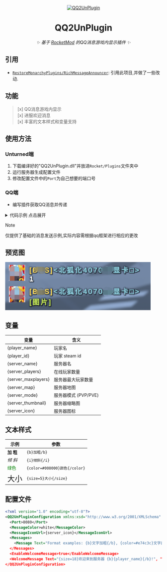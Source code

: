 <p align="center">
  <a href="https://github.com/beihuNF/QQ2UnPlugin">
    <img src="https://socialify.git.ci/beihuNF/QQ2UnPlugin/image?description=1&font=Rokkitt&language=1&logo=https%3A%2F%2Fs21.ax1x.com%2F2025%2F02%2F18%2FpEMczwQ.png&name=1&owner=1&pattern=Overlapping+Hexagons&theme=Light" alt="QQ2UnPlugin">
  </a>
</p>

<div align="center">

# QQ2UnPlugin

_✨ 基于 [RocketMod](https://github.com/RocketMod/Rocket) 的QQ消息游戏内显示插件 ✨_  


</div>

## 引用
- [`RestoreMonarchyPlugins/RichMessageAnnouncer`](https://github.com/RestoreMonarchyPlugins/RichMessageAnnouncer): 引用此项目,并做了一些改动.

## 功能
> [x] QQ消息游戏内显示\
> [x] 进服欢迎消息\
> [x] 丰富的文本样式和变量支持

## 使用方法
### Unturned端
1. 下载编译好的"QQ2UnPlugin.dll"并放进`Rocket/Plugins`文件夹中
2. 运行服务器生成配置文件
3. 修改配置文件中的`Port`为自己想要的端口号

### QQ端
- 编写插件获取QQ消息并传递
<details><summary>代码示例 点击展开</summary>

```python
import requests
import json

def send_to_unturned(message, url=None):
    server_url = "http://[ip]:[端口号]/api/qq-un"  # 替换成你的服务器地址和端口
    headers = {"Content-Type": "application/json; charset=utf-8"}
    
    payload = {"message": message}
    if url:
        payload["url"] = url

    response = requests.post(server_url, data=json.dumps(payload), headers=headers)
    print("服务器响应：", response.text)

prefix = "[群名]"
name = "玩家名"
text = "测试"
icon_url = "http://example.com/avatar.png" #替换成需要的图片或获取QQ头像

msg = f"{prefix}{name}: {text}"
send_to_unturned(msg, icon_url)
```

</details>

> [!NOTE]
> 仅提供了基础的消息发送示例,实际内容需根据qq框架进行相应的更改

## 预览图

![预览图](img/preview.png)

## 变量
| 变量      | 含义                       |
| --------- | -------------------------- |
| {player_name}      | 玩家名             |
| {player_id}        | 玩家 steam id      |
| {server_name}      | 服务器名            |
| {server_players}   | 在线玩家数量         |
| {server_maxplayers}| 服务器最大玩家数量    |
| {server_map}       | 服务器地图           |
| {server_mode}      | 服务器模式 (PVP/PVE) |
| {server_thumbnail} | 服务器缩略图         |
| {server_icon}      | 服务器图标           |

## 文本样式
| 示例      | 参数                       |
| --------- | -------------------------- |
| **加  粗**      | `{b}加粗/b}`             |
| *倾  斜*        | `{i}倾斜{/i}`      |
| <font color=#008000>绿色</font>      | `{color=#008000}颜色{/color}`           |
| <font size=5>大小</font>      | `{size=5}大小{/size}`            |

## 配置文件
```xml
<?xml version="1.0" encoding="utf-8"?>
<QQ2UnPluginConfiguration xmlns:xsd="http://www.w3.org/2001/XMLSchema" xmlns:xsi="http://www.w3.org/2001/XMLSchema-instance">
  <Port>8080</Port>
  <MessageColor>white</MessageColor>
  <MessageIconUrl>{server_icon}</MessageIconUrl>
  <Messages>
    <Message Text="Format examples: {b}文字加粗{/b}, {color=#e74c3c}文字颜色{/color}, {size=20}文字大小{/size}", "{server_icon}", "white" />
  </Messages>
  <EnableWelcomeMessage>true</EnableWelcomeMessage>
  <WelcomeMessage Text="{size=18}欢迎来到服务器 {b}{player_name}{/b}!", "{server_icon}", "white" />
</QQ2UnPluginConfiguration>
```